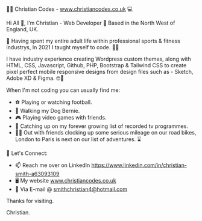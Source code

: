 :man_technologist: Christian Codes - www.christiancodes.co.uk :computer:	

Hi All 👋, I’m Christian - Web Developer :round_pushpin: Based in the North West of England, UK.

:memo: 
Having spent my entire adult life within professional sports & fitness industrys, In 2021 I taught myself to code. :man_technologist: 

I have industry experience creating Wordpress custom themes, along with HTML, CSS, Javascript, Github, PHP, Bootstrap & Tailwind CSS to create pixel perfect mobile responsive designs from design files such as - Sketch, Adobe XD & Figma. :nerd_face::iphone:

When I'm not coding you can usually find me:

- :soccer: Playing or watching football.
- :dog:	Walking my Dog Bernie.
- :video_game:	Playing video games with friends.
- :movie_camera: Catching up on my forever growing list of recorded tv programmes.
- :biking_man:	Out with friends clocking up some serious mileage on our road bikes, London to Paris is next on our list of adventures. :hourglass:	

:link: Let's Connect:

- 📫 Reach me over on LinkedIn https://www.linkedin.com/in/christian-smith-a63093109 
- :desktop_computer:	My website www.christiancodes.co.uk
- :e-mail: Via E-mail @ smithchristian4@hotmail.com

Thanks for visiting. 

Christian.


<!---
Aines25/Aines25 is a ✨ special ✨ repository because its `README.md` (this file) appears on your GitHub profile.
You can click the Preview link to take a look at your changes.
--->

